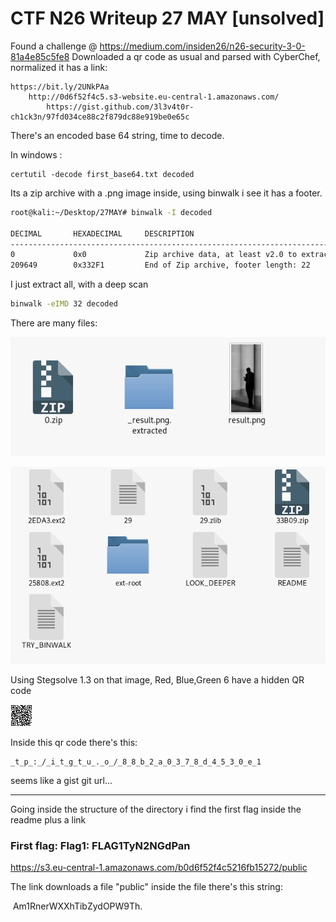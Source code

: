 # CTF N26 Writeup 27 MAY [unsolved]

Found a challenge @ https://medium.com/insiden26/n26-security-3-0-81a4e85c5fe8
Downloaded a qr code as usual and parsed with CyberChef, normalized it has a link:

```
https://bit.ly/2UNkPAa
	http://0d6f52f4c5.s3-website.eu-central-1.amazonaws.com/
		https://gist.github.com/3l3v4t0r-ch1ck3n/97fd034ce88c2f879dc88e919be0e65c
```

There's an encoded base 64 string, time to decode.

In windows :

```
certutil -decode first_base64.txt decoded
```

Its a zip archive with a .png image inside, using binwalk i see it has a footer.

```bash
root@kali:~/Desktop/27MAY# binwalk -I decoded

DECIMAL       HEXADECIMAL     DESCRIPTION
--------------------------------------------------------------------------------
0             0x0             Zip archive data, at least v2.0 to extract, compressed size: 209501, uncompressed size: 212209, name: result.png
209649        0x332F1         End of Zip archive, footer length: 22
```

I just extract all, with a deep scan
```bash
binwalk -eIMD 32 decoded 
```
There are many files:

![Screenshot from 2019-06-07 15-06-50](Screen2.png)

![Screenshot from 2019-06-07 15-07-12](Screen3.png)

Using Stegsolve 1.3 on that image, Red, Blue,Green 6 have a hidden QR code

![Screenshot from 2019-06-07 14-59-03](Screen1.png)

Inside this qr code there's this:

```
_t_p_:_/_i_t_g_t_u_._o_/_8_8_b_2_a_0_3_7_8_d_4_5_3_0_e_1
```

seems like a gist git url...

---

Going inside the structure of the directory i find the first flag inside the readme plus a link

### First flag:			 Flag1: FLAG1TyN2NGdPan

https://s3.eu-central-1.amazonaws.com/b0d6f52f4c5216fb15272/public

The link downloads a file "public" inside the file there's this string:

​	Am1RnerWXXhTibZydOPW9Th.



